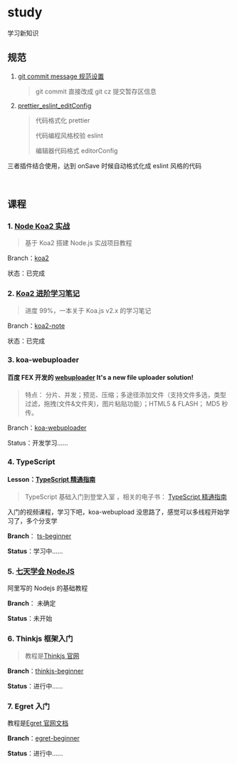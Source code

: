 # study

学习新知识

## 规范

1. [git commit message 规范设置](./readme/git_cmmit_message.md)

   > git commit 直接改成 git cz 提交暂存区信息

2. [prettier_eslint_editConfig](./readme/prettier_eslint_editConfig.md)

   > 代码格式化 prettier
   >
   > 代码编程风格校验 eslint
   >
   > 编辑器代码格式 editorConfig

三者插件结合使用，达到 onSave 时候自动格式化成 eslint 风格的代码

​

## 课程

### 1. [Node Koa2 实战](https://github.com/ikcamp/koa2-tutorial)

> 基于 Koa2 搭建 Node.js 实战项目教程

Branch：[koa2](https://github.com/sumaolin/study/tree/koa2)

状态：已完成

### 2. [Koa2 进阶学习笔记](https://github.com/chenshenhai/koa2-note)

> 进度 99%，一本关于 Koa.js v2.x 的学习笔记

Branch：[koa2-note](https://github.com/sumaolin/study/tree/koa2-note)

状态：已完成

### 3. koa-webuploader

#### 百度 FEX 开发的 [webuploader](https://github.com/fex-team/webuploader) It's a new file uploader solution!

> 特点： 分片、并发；预览、压缩；多途径添加文件（支持文件多选，类型过滤，拖拽(文件&文件夹)，图片粘贴功能）；HTML5 & FLASH； MD5 秒传。

Branch：[koa-webuploader]()

Status：开发学习……

### 4. TypeScript

#### Lesson：[TypeScript 精通指南](https://nodelover.me/course/ts-basic)

> TypeScript 基础入门到登堂入室 ，相关的电子书： [TypeScript 精通指南](https://github.com/MiYogurt/nodelover-books/tree/master/typescript)

入门的视频课程，学习下吧，koa-webupload 没思路了，感觉可以多线程开始学习了，多个分支学

**Branch**： [ts-beginner](https://github.com/sumaolin/study/tree/ts-beginner)

**Status**：学习中……

### 5. [七天学会 NodeJS](http://nqdeng.github.io/7-days-nodejs/)

阿里写的 Nodejs 的基础教程

**Branch**： 未确定

**Status**：未开始

### 6. Thinkjs 框架入门

> 教程是[Thinkjs 官网](https://thinkjs.org/)

**Branch**：[thinkjs-beginner](https://github.com/sumaolin/study/tree/thinkjs-beginner)

**Status**：进行中……

### 7. Egret 入门

教程是[Egret 官网文档](http://developer.egret.com/cn/github/egret-docs/Engine2D/displayObject/displayObject/index.html)

**Branch**：[egret-beginner](https://github.com/sumaolin/study/tree/egret-beginner)

**Status**：进行中……
